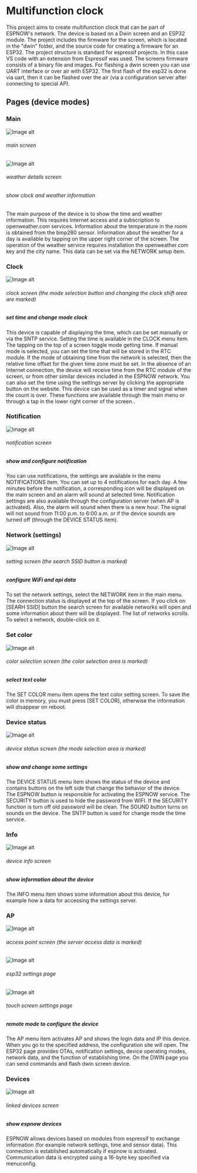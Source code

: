 # Multifunction clock
This project aims to create multifunction clock that can be part of ESPNOW's network. The device is based on a Dwin screen  and an ESP32 module. The project includes the firmware for the screen, which is located in the "dwin" folder, and the source code for creating a firmware for an ESP32. The project structure is standard for espressif projects. In this case VS code with an extension from Espressif was used. The screens firmware consists of a binary file and images. For flashing a dwin screen you can use UART interface or over air with ESP32. The first flash of the esp32 is done via uart, then it can be flashed over the air (via a configuration server after connecting to special AP).

## Pages (device modes)

### Main

![Image alt](https://github.com/Sany777/dwin-kitchen-clock/raw/main/src_help/main_screen.jpg)
###### main screen

![Image alt](https://github.com/Sany777/dwin-kitchen-clock/raw/main/src_help/weather_details_screen.jpg)
###### weather details screen

###### show clock and weather information
The main purpose of the device is to show the time and weather information. This requires Internet access and a subscription to openweather.com services. Information about the temperature in the room is obtained from the bmp280 sensor. Information about the weather for a day is available by tapping on the upper right corner of the screen. The operation of the weather service requires installation the openweather.com key and the city name. This data can be set via the NETWORK setup item.

### Clock

![Image alt](https://github.com/Sany777/dwin-kitchen-clock/raw/main/src_help/clock_screen.jpg)
######   clock screen (the mode selection button and changing the clock shift area are marked)

##### set time and change mode clock
This device is capable of displaying the time, which can be set manually or via the SNTP service. Setting the time is available in the CLOCK menu item. The tapping on the top of a screen toggle mode getting time. If manual mode is selected, you can set the time that will be stored in the RTC module. If the mode of obtaining time from the network is selected, then the relative time offset for the given time zone must be set. In the absence of an Internet connection, the device will receive time from the RTC module of the screen, or from other similar devices included in the ESPNOW network. You can also set the time using the settings server by clicking the appropriate button on the website. This device can be used as a timer and signal when the count is over. These functions are available through the main menu or through a tap in the lower right corner of the screen..

### Notification

![Image alt](https://github.com/Sany777/dwin-kitchen-clock/raw/main/src_help/notification_screen.jpg)
######  notification screen 

##### show and configure notification 
You can use notifications, the settings are available in the menu NOTIFICATIONS item. You can set up to 4 notifications for each day. A few minutes before the notification, a corresponding icon will be displayed on the main screen and an alarm will sound at selected time. Notification settings are also available through the configuration server (when AP is activated). Also, the alarm will sound when there is a new hour. The signal will not sound from 11:00 p.m. to 6:00 a.m. or if the device sounds are turned off (through the DEVICE STATUS item). 

### Network (settings)

![Image alt](https://github.com/Sany777/dwin-kitchen-clock/raw/main/src_help/setting_screen.jpg)
###### setting screen (the search SSID button is marked)

##### configure WiFi and api data
To set the network settings, select the NETWORK item in the main menu. The connection status is displayed at the top of the screen. If you click on [SEARH SSID] button the search screen for available networks will open and some information about them will be displayed. The list of networks scrolls. To select a network, double-click on it.

### Set color

![Image alt](https://github.com/Sany777/dwin-kitchen-clock/raw/main/src_help/color_screen.jpg)
######  color selection screen (the color selection area is marked)

##### select text color 
The SET COLOR menu item opens the text color setting screen. To save the color in memory, you must press [SET COLOR], otherwise the information will disappear on reboot.

### Device status

![Image alt](https://github.com/Sany777/dwin-kitchen-clock/raw/main/src_help/state_screen.jpg)
######  device status screen (the mode selection area is marked)

##### show and change some settings
The DEVICE STATUS menu item shows the status of the device and contains buttons on the left side that change the behavior of the device. The ESPNOW button is responsible for activating the ESPNOW service. The SECURITY button is used to hide the password from WIFI. If the SECURITY function is turn off old password will be clean. The SOUND button turns on sounds on the device. The SNTP button is used for change mode the time service. 

### Info

![Image alt](https://github.com/Sany777/dwin-kitchen-clock/raw/main/src_help/device_info_screenstate_screen.jpg)
######  device info screen

##### show information about the device
The INFO menu item shows some information about this device, for example how a data for accessing the settings server.

### AP

![Image alt](https://github.com/Sany777/dwin-kitchen-clock/raw/main/src_help/AP.jpg)
######  access point screen (the server access data is marked)

![Image alt](https://github.com/Sany777/dwin-kitchen-clock/raw/main/src_help/setting_esp_page.jpg)
###### esp32 settings page

![Image alt](https://github.com/Sany777/dwin-kitchen-clock/raw/main/src_help/dwin_img.jpg)
###### touch screen settings page

##### remote mode to configure the device
The AP menu item activates AP and shows the login data and IP this device. When you go to the specified address, the configuration site will open. The ESP32 page provides OTAs, notification settings, device operating modes, network data, and the function of establishing time. On the DWIN page you can send commands and flash dwin screen device.

### Devices

![Image alt](https://github.com/Sany777/dwin-kitchen-clock/raw/main/src_help/espnow_device_screen.jpg)
###### linked devices screen

##### show espnow devices
ESPNOW allows devices based on modules from espressif to exchange information (for example network settings, time and sensor data). This connection is established automatically if espnow is activated. Communication data is encrypted using a 16-byte key specified via menuconfig.
